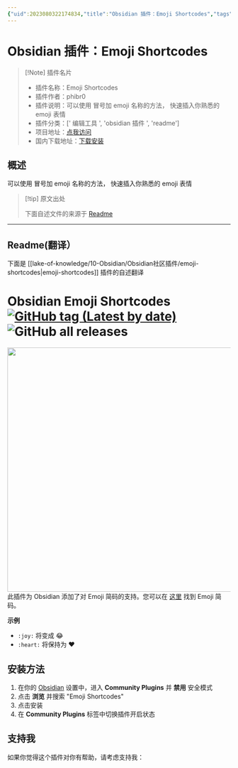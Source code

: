```yaml
---
{"uid":2023080322174834,"title":"Obsidian 插件：Emoji Shortcodes","tags":["编辑工具","obsidian插件","readme"],"description":"可以使用 冒号加emoji 名称的方法， 快速插入你熟悉的 emoji 表情","author":"AI","type":"readme","draft":false,"editable":false,"modified":20230101000000,"dg-publish":true,"permalink":"/lake-of-knowledge/10-obsidian/obsidian/readme/emoji-shortcodes-readme/","dgPassFrontmatter":true}
---
```



# Obsidian 插件：Emoji Shortcodes

> [!Note] 插件名片
> - 插件名称：Emoji Shortcodes
> - 插件作者：phibr0
> - 插件说明：可以使用 冒号加 emoji 名称的方法， 快速插入你熟悉的 emoji 表情
> - 插件分类：[' 编辑工具 ', 'obsidian 插件 ', 'readme']
> - 项目地址：[点我访问](https://github.com/phibr0/obsidian-emoji-shortcodes)
> - 国内下载地址：[下载安装](https://pkmer.cn/products/plugin/pluginMarket/?emoji-shortcodes)

## 概述

可以使用 冒号加 emoji 名称的方法， 快速插入你熟悉的 emoji 表情

> [!tip] 原文出处
>
>下面自述文件的来源于 [Readme](https://ghproxy.net/https://raw.githubusercontent.com/phibr0/obsidian-emoji-shortcodes/master/README.md)
>

---

## Readme(翻译）

下面是 [[lake-of-knowledge/10-Obsidian/Obsidian社区插件/emoji-shortcodes\|emoji-shortcodes]] 插件的自述翻译

# Obsidian Emoji Shortcodes [![GitHub tag (Latest by date)](https://img.shields.io/github/v/tag/phibr0/obsidian-emoji-shortcodes)](https://github.com/phibr0/obsidian-emoji-shortcodes/releases) ![GitHub all releases](https://img.shields.io/github/downloads/phibr0/obsidian-emoji-shortcodes/total)

<img align="right" width="550" src="https://user-images.githubusercontent.com/59741989/129605183-1295bfbb-760d-4b45-bf94-452f38f2b54c.gif">

此插件为 Obsidian 添加了对 Emoji 简码的支持。您可以在 [这里](https://emojipedia.org/) 找到 Emoji 简码。

**示例**

- `:joy:` 将变成 😂
- `:heart:` 将保持为 :heart:

## 安装方法

1. 在你的 [Obsidian](https://www.obsidian.md) 设置中，进入 **Community Plugins** 并 **禁用** 安全模式
2. 点击 **浏览** 并搜索 "Emoji Shortcodes"
3. 点击安装
4. 在 **Community Plugins** 标签中切换插件开启状态

## 支持我

如果你觉得这个插件对你有帮助，请考虑支持我：
